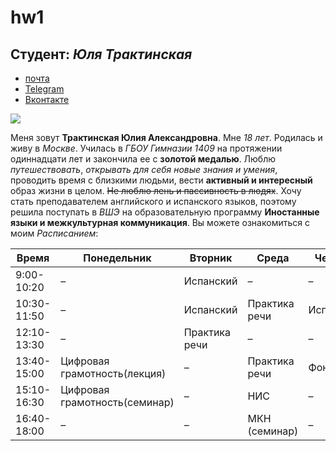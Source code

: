 
# hw1
## **Студент**: _Юля Трактинская_
* [почта](https://julia-0599@yandex.ru)
* [Telegram](https://t.me/juliatrakt0599)
* [Вконтакте](https://vk.com/julia0599)

![](https://vk.com/photo130112210_456240106)

Меня зовут **Трактинская Юлия Александровна**. Мне _18 лет_. Родилась и живу в _Москве_. Училась в _ГБОУ Гимназии 1409_ на протяжении одиннадцати лет и закончила ее с __золотой медалью__. Люблю *путешествовать*, *открывать для себя новые знания и умения*, проводить время с близкими людьми, вести **активный и интересный** образ жизни в целом. ~~Не люблю лень и пассивность в людях~~.
Хочу стать преподавателем английского и испанского языков, поэтому решила поступать в _ВШЭ_ на образовательную программу **Иностанные языки и межкультурная коммуникация**. Вы можете ознакомиться с моим _Расписанием_:

Время      |         Понедельник         |    Вторник  |    Среда    | Четверг |    Пятница     | Суббота
-----------|-----------------------------|-------------|-------------|---------|----------------|----------                       
9:00-10:20 |              –              |  Испанский  |      –      |    –    |        –       |     –   
10:30-11:50|              –              |  Испанский  |Практика речи|Испанский|Видео Английский|Грамматика
12:10-13:30|              –              |Практика речи|      –      |    –    |        –       |Грамматика
13:40-15:00|Цифровая грамотность(лекция) |      –      |Практика речи| Фонетика|        –       |     –
15:10-16:30|Цифровая грамотность(семинар)|      –      |     НИС     |    –    |  МКН (лекция)  |   Латынь 
16:40-18:00|              –              |      –      |МКН (семинар)|    –    |        –       |     – 

